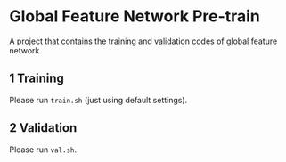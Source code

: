 # Global Feature Network Pre-train

A project that contains the training and validation codes of global feature network.

## 1 Training

Please run `train.sh` (just using default settings).

## 2 Validation

Please run `val.sh`.
